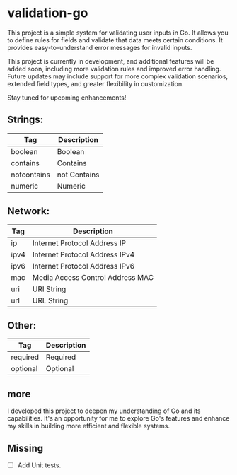 # validation-go
This project is a simple system for validating user inputs in Go. It allows you to define rules for fields and validate that data meets certain conditions. It provides easy-to-understand error messages for invalid inputs.

This project is currently in development, and additional features will be added soon, including more validation rules and improved error handling. Future updates may include support for more complex validation scenarios, extended field types, and greater flexibility in customization.

Stay tuned for upcoming enhancements!


## Strings:

| Tag | Description |
| - | - |
| boolean | Boolean |
| contains | Contains |
| notcontains | not Contains |
| numeric | Numeric |

## Network:

| Tag | Description |
| - | - |
| ip | Internet Protocol Address IP |
| ipv4 | Internet Protocol Address IPv4 |
| ipv6 | Internet Protocol Address IPv6 |
| mac | Media Access Control Address MAC |
| uri | URI String |
| url | URL String |

## Other:
| Tag | Description |
| - | - |
| required | Required |
| optional | Optional |

## more

I developed this project to deepen my understanding of Go and its capabilities. It's an opportunity for me to explore Go's features and enhance my skills in building more efficient and flexible systems.


## Missing
- [ ] Add Unit tests.